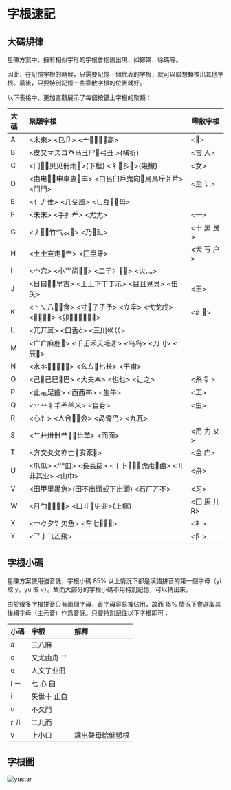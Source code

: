 # 字根速記

## 大碼規律

星陳方案中，擁有相似字形的字根會抱團出現，如鄭碼、徐碼等。

因此，在記憶字根的時候，只需要記憶一個代表的字根，就可以聯想類推出其他字根。最後，只要特別記憶一些零散字根的位置就好。

以下表格中，更加直觀展示了每個按鍵上字根的聚類：

<!-- do not translate -->
<div class="zigen-font">

| 大碼 | 聚類字根                                                   | 零散字根    |
| :--- | :--------------------------------------------------------- | ----------- |
| A    | <木來> <㔾卩> <亠高>                                   | <>         |
| B    | <皮又龴スコ癶马彐尸弓丑 >(橫折)                           | <言 入>     |
| C    | <冂贝见冊雨>(下框) <彳彡>(幾撇)                       | <女>        |
| D    | <由电申車叀丰> <白𠂤臼戶鬼向烏鳥斤爿片> <鬥門>          | <至 讠>     |
| E    | <亻𠂇隹> <几殳風> <乚彑母>                                |             |
| F    | <未末> <手扌龵> <尤尢>                                     | <一>        |
| G    | <丿竹气𧘇> <乃廴>                                       | <十 黑 艮>  |
| H    | <土士壴走龶> <匚臣牙>                                     | <犬 丂 户>  |
| I    | <宀穴> <小⺌尚> <二亍冫> <火灬>                         |             |
| J    | <日曰𫩏早古> <上丄下丅丁示> <目且見貝> <缶矢>              | <王>        |
| K    | <丶乀八食> <寸了子予> <立辛> <弋戈戊> <> <卯> | <纟>       |
| L    | <兀丌耳> <口舌> <三川巛巜>                                |             |
| M    | <广疒麻鹿> <千壬禾夭毛豸> <乌鸟> <刀刂> <辰>             |             |
| N    | <水氺> <幺厶匕长> <干甫>                             |             |
| O    | <己已巳巴> <大夫𡗗> <也乜> <辶之>                         | <糸 钅>     |
| P    | <止龰足齒> <酉西襾> <生牛>                                 | <工>        |
| Q    | <丷䒑丬羊⺶⺷米> <自身>                                      | <虫>        |
| R    | <心忄> <人合僉> <咼骨冎> <九瓦>                          |             |
| S    | <艹廾卅卌龷世革> <而面>                                  | <用 力 乂>  |
| T    | <方文夂攵亦亡亥豕>                                       | <金 门>     |
| U    | <爪瓜> <罒皿> <長镸髟> <丨卜虎虍鹵> <〢非其业> <山巾>  | <舟>        |
| V    | <田甲里禺魚>(田不出頭或下出頭) <石厂丆不>                  | <习>        |
| W    | <月勹> <凵丩屮丱>(上框)                               | <囗 馬 儿> |
| X    | <冖𠂊夕饣欠鱼> <车七>                                    | <衤>        |
| Y    | <乛亅⺄乙飛>                                                | <阝>        |

</div>

<!-- do not translate -->

## 字根小碼

星陳方案使用強音託，字根小碼 85% 以上情況下都是漢語拼音的第一個字母（yi 取 y，yu 取 v）。故而大部分的字根小碼不用特別記憶，可以猜出來。

由於很多字根拼音只有兩個字母，首字母容易被佔用，故而 15% 情況下會選取其後續字母（主元音）作爲音託。只要特別記住以下字根即可：

<!-- do not translate -->
| 小碼 | 字根        | 解釋             |
| :--- | :---------- | :--------------- |
| a    | 三八麻      |                  |
| o    | 又尤由舟 艹 |                  |
| e    | 人文了业冊  |                  |
| i ㄧ | 七 心 臼    |                  |
| i    | 矢世十 止自 |                  |
| u    | 不夂鬥      |                  |
| r ㄦ | 二儿而      |                  |
| v    | 上小口      | 讓出聲母給低頻根 |
<!-- do not translate -->

## 字根圖

![yustar](/yustar.png)
